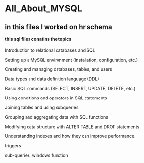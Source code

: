 # All_About_MYSQL
## in this files I worked on hr schema
#### this sql files conatins the topics
Introduction to relational databases and SQL

Setting up a MySQL environment (installation, configuration, etc.)

Creating and managing databases, tables, and users

Data types and data definition language (DDL)

Basic SQL commands (SELECT, INSERT, UPDATE, DELETE, etc.)

Using conditions and operators in SQL statements

Joining tables and using subqueries

Grouping and aggregating data with SQL functions

Modifying data structure with ALTER TABLE and DROP statements

Understanding indexes and how they can improve performance.

triggers

sub-queries, windows function
